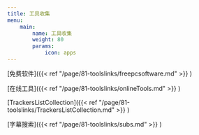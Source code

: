 ```yaml
---
title: 工具收集
menu:
    main: 
        name: 工具收集
        weight: 80
        params:
            icon: apps
---
```


[免费软件]({{< ref "/page/81-toolslinks/freepcsoftware.md" >}} )

[在线工具]({{< ref "/page/81-toolslinks/onlineTools.md" >}} )

[TrackersListCollection]({{< ref "/page/81-toolslinks/TrackersListCollection.md" >}} )

[字幕搜索]({{< ref "/page/81-toolslinks/subs.md" >}} )




